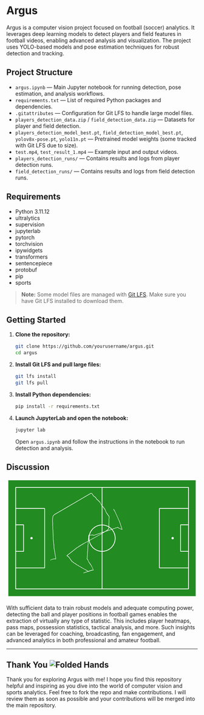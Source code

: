 # Argus

Argus is a computer vision project focused on football (soccer) analytics. It leverages deep learning models to detect players and field features in football videos, enabling advanced analysis and visualization. The project uses YOLO-based models and pose estimation techniques for robust detection and tracking.

## Project Structure

- `argus.ipynb` — Main Jupyter notebook for running detection, pose estimation, and analysis workflows.
- `requirements.txt` — List of required Python packages and dependencies.
- `.gitattributes` — Configuration for Git LFS to handle large model files.
- `players_detection_data.zip` / `field_detection_data.zip` — Datasets for player and field detection.
- `players_detection_model_best.pt`, `field_detection_model_best.pt`, `yolov8x-pose.pt`, `yolo11n.pt` — Pretrained model weights (some tracked with Git LFS due to size).
- `test.mp4`, `test_result_1.mp4` — Example input and output videos.
- `players_detection_runs/` — Contains results and logs from player detection runs.
- `field_detection_runs/` — Contains results and logs from field detection runs.

## Requirements

- Python 3.11.12
- ultralytics
- supervision
- jupyterlab
- pytorch
- torchvision
- ipywidgets
- transformers
- sentencepiece
- protobuf
- pip
- sports

> **Note:** Some model files are managed with [Git LFS](https://git-lfs.github.com/). Make sure you have Git LFS installed to download them.

## Getting Started

1. **Clone the repository:**
   ```sh
   git clone https://github.com/yourusername/argus.git
   cd argus
   ```
2. **Install Git LFS and pull large files:**
   ```sh
   git lfs install
   git lfs pull
   ```
3. **Install Python dependencies:**
   ```sh
   pip install -r requirements.txt
   ```
4. **Launch JupyterLab and open the notebook:**
   ```sh
   jupyter lab
   ```
   Open `argus.ipynb` and follow the instructions in the notebook to run detection and analysis.

## Discussion

![Sample Output](output.png)

With sufficient data to train robust models and adequate computing power, detecting the ball and player positions in football games enables the extraction of virtually any type of statistic. This includes player heatmaps, pass maps, possession statistics, tactical analysis, and more. Such insights can be leveraged for coaching, broadcasting, fan engagement, and advanced analytics in both professional and amateur football.

---

## Thank You <img src="https://raw.githubusercontent.com/Tarikul-Islam-Anik/Animated-Fluent-Emojis/master/Emojis/Hand%20gestures/Folded%20Hands.png" alt="Folded Hands" width="20" height="20" />

Thank you for exploring Argus with me! I hope you find this repository helpful and inspiring as you dive into the world of computer vision and sports analytics. Feel free to fork the repo and make contributions. I will review them as soon as possible and your contributions will be merged into the main repository.
